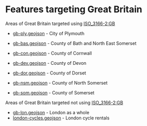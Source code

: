 # Features targeting Great Britain

Areas of Great Britain targeted using [ISO_3166-2:GB](https://en.wikipedia.org/wiki/ISO_3166-2:GB)

- [gb-ply.geojson](https://location-conflation.com/?locationSet=%7B%22include%22%3A%5B%22gb-ply.geojson%22%5D%7D&referrer=nsi) - City of Plymouth

- [gb-bas.geojson](https://location-conflation.com/?locationSet=%7B%22include%22%3A%5B%22gb-bas.geojson%22%5D%7D&referrer=nsi) - County of Bath and North East Somerset
- [gb-con.geojson](https://location-conflation.com/?locationSet=%7B%22include%22%3A%5B%22gb-con.geojson%22%5D%7D&referrer=nsi) - County of Cornwall
- [gb-dev.geojson](https://location-conflation.com/?locationSet=%7B%22include%22%3A%5B%22gb-dev.geojson%22%5D%7D&referrer=nsi) - County of Devon
- [gb-dor.geojson](https://location-conflation.com/?locationSet=%7B%22include%22%3A%5B%22gb-dor.geojson%22%5D%7D&referrer=nsi) - County of Dorset
- [gb-nsm.geojson](https://location-conflation.com/?locationSet=%7B%22include%22%3A%5B%22gb-nsm.geojson%22%5D%7D&referrer=nsi) - County of North Somerset
- [gb-som.geojson](https://location-conflation.com/?locationSet=%7B%22include%22%3A%5B%22gb-som.geojson%22%5D%7D&referrer=nsi) - County of Somerset

Areas of Great Britain targeted not using [ISO_3166-2:GB](https://en.wikipedia.org/wiki/ISO_3166-2:GB)

- [gb-lon.geojson](https://location-conflation.com/?locationSet=%7B%22include%22%3A%5B%22gb-lon.geojson%22%5D%7D&referrer=nsi) - London as a whole
- [london-cycles.geojson](https://location-conflation.com/?locationSet=%7B%22include%22%3A%5B%22london-cycles.geojson%22%5D%7D&referrer=nsi) - London cycle rentals
